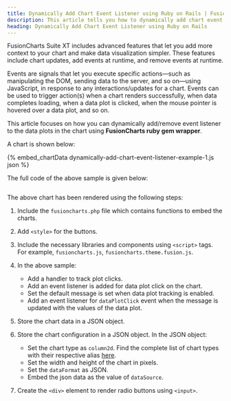 ```yaml
---
title: Dynamically Add Chart Event Listener using Ruby on Rails | FusionCharts
description: This article tells you how to dynamically add chart event listener to your chart using Ruby on Rails.
heading: Dynamically Add Chart Event Listener using Ruby on Rails
---
```


FusionCharts Suite XT includes advanced features that let you add more context to your chart and make data visualization simpler. These features include chart updates, add events at runtime, and remove events at runtime.

Events are signals that let you execute specific actions—such as manipulating the DOM, sending data to the server, and so on—using JavaScript, in response to any interactions/updates for a chart. Events can be used to trigger action(s) when a chart renders successfully, when data completes loading, when a data plot is clicked, when the mouse pointer is hovered over a data plot, and so on.

This article focuses on how you can dynamically add/remove event listener to the data plots in the chart using **FusionCharts ruby gem wrapper**.

A chart is shown below:

{% embed_chartData dynamically-add-chart-event-listener-example-1.js json %}

The full code of the above sample is given below:

```

```

The above chart has been rendered using the following steps:

1. Include the `fusioncharts.php` file which contains functions to embed the charts.

2. Add `<style>` for the buttons.

3. Include the necessary libraries and components using `<script>` tags. For example, `fusioncharts.js`, `fusioncharts.theme.fusion.js`.

4. In the above sample:
	* Add a handler to track plot clicks.
	* Add an event listener is added for data plot click on the chart.
	* Set the default message is set when data plot tracking is enabled.
	* Add an event listener for `dataPlotClick` event when the message is updated with the values of the data plot.

5. Store the chart data in a JSON object.

6. Store the chart configuration in a JSON object. In the JSON object:
    * Set the chart type as `column2d`. Find the complete list of chart types with their respective alias [here](https://www.fusioncharts.com/dev/chart-guide/list-of-charts).
    * Set the width and height of the chart in pixels. 
    * Set the `dataFormat` as JSON.
    * Embed the json data as the value of `dataSource`.

7. Create the `<div>` element to render radio buttons using `<input>`.